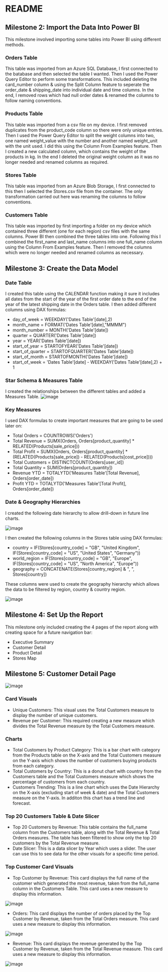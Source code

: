 # README
## Milestone 2: Import the Data Into Power BI
This milestone involved importing some tables into Power BI using different methods.
### Orders Table
This table was imported from an Azure SQL Database, I first connected to the batabase and then selected the table I wanted.
Then I used the Power Query Editor to perform some transformations.
This included deleting the card_number column & using the Split Column feature to seperate the order_date & shipping_date into individual date and time columns.
In the end, I removed rows which had null order dates & renamed the columns to follow naming conventions.
### Products Table
This table was imported from a csv file on my device. I first removed duplicates from the product_code column so there were only unique entries.
Then I used the Power Query Editor to split the weight columns into two, one named weight_value with the number and another named weight_unit with the unit used.
I did this using the Column From Examples feature. Then I created a new calculated column, which contains the weight of the products in kg.
In the end I deleted the original weight column as it was no longer needed and renamed columns as required.
### Stores Table
This table was imported from an Azure Blob Storage, I first connected to this then I selected the Stores.csv file from the container. 
The only transformation carried out here was renaming the columns to follow conventions.
### Customers Table
This table was imported by first importing a folder on my device which contained three different (one for each region) csv files with the same columns.
Power BI then combined the three tables into one. 
Following this I combined the first_name and last_name columns into one full_name column using the Column From Examples feature.
Then I removed the columns which were no longer needed and renamed columns as necessary.
## Milestone 3: Create the Data Model
### Date Table
I created this table using the CALENDAR function making it sure it includes all dates from the start of the year of the first order date to the end of the year of the latest shipping date in the Orders table.
I then added different columns using DAX formulas:

- day_of_week = WEEKDAY('Dates Table'[date],2)
- month_name = FORMAT('Dates Table'[date],"MMMM")
- month_number = MONTH('Dates Table'[date])
- quarter = QUARTER('Dates Table'[date])
- year = YEAR('Dates Table'[date])
- start_of_year = STARTOFYEAR('Dates Table'[date])
- start_of_quarter = STARTOFQUARTER('Dates Table'[date])
- start_of_month = STARTOFMONTH('Dates Table'[date])
- start_of_week = 'Dates Table'[date] - WEEKDAY('Dates Table'[date],2) + 1

### Star Schema & Measures Table
I created the relationships between the different tables and added a Measures Table.
![image](https://github.com/mihai0813/data-analytics-power-bi-report635/assets/148639573/e181388d-3b2f-4c6e-b51b-a10bb15e3ac7)
### Key Measures
I used DAX formulas to create important measures that are going to be used later on:

- Total Orders = COUNTROWS('Orders')
- Total Revenue = SUMX(Orders, Orders[product_quantity] * RELATED(Products[sale_price]))
- Total Profit = SUMX(Orders, Orders[product_quantity] * (RELATED(Products[sale_price]) - RELATED(Products[cost_price])))
- Total Customers = DISTINCTCOUNT(Orders[user_id])
- Total Quantity = SUM(Orders[product_quantity])
- Revenue YTD = TOTALYTD('Measures Table'[Total Revenue], Orders[order_date])
- Profit YTD = TOTALYTD('Measures Table'[Total Profit], Orders[order_date])

### Date & Geography Hierarchies
I created the following date hierarchy to allow drill-down in future line charts.

![image](https://github.com/mihai0813/data-analytics-power-bi-report635/assets/148639573/e9bf52da-c388-4d52-9695-1f9c8b36ed3a)

I then created the following columns in the Stores table using DAX formulas:

- country = IF(Stores[country_code] = "GB", "United Kingdom", IF(Stores[country_code] = "US", "United States", "Germany"))
- world_region = IF(Stores[country_code] = "GB", "Europe", IF(Stores[country_code] = "US", "North America", "Europe"))
- geography = CONCATENATE(Stores[country_region] & ", ", Stores[country])

These columns were used to create the geography hierarchy which allows the data to be filtered by region, country & country region.

![image](https://github.com/mihai0813/data-analytics-power-bi-report635/assets/148639573/0132c7b4-5759-4ce9-9300-67954b08adb2)

## Milestone 4: Set Up the Report
This milestone only included creating the 4 pages of the report along with creating space for a future navigation bar:

- Executive Summary
- Customer Detail
- Product Detail
- Stores Map

## Milestone 5: Customer Detail Page

![image](https://github.com/mihai0813/data-analytics-power-bi-report635/assets/148639573/2c278080-52bf-4a88-a26b-0887edf22f8f)

### Card Visuals

- Unique Customers: This visual uses the Total Customers measure to display the number of unique customers.
- Revenue per Customer: This required creating a new measure which divides the Total Revenue measure by the Total Customers measure.

### Charts

- Total Customers by Product Category: This is a bar chart with category from the Products table on the X-axis and the Total Customers measure on the Y-axis which shows the number of customers buying products from each category.
- Total Customers by Country: This is a donut chart with country from the Customers table and the Total Customers measure which shows the percentage of customers from each country.
- Customers Trending: This is a line chart which uses the Date Hierarchy on the X-axis (excluding start of week & date) and the Total Customers measure on the Y-axis. In additon this chart has a trend line and forecast.

### Top 20 Customers Table & Date Slicer

- Top 20 Customers by Revenue: This table contains the full_name column from the Customers table, along with the Total Revenue & Total Orders measures. The table has been filtered to show only the top 20 customers by the Total Revenue measure.
- Date Slicer: This is a data slicer by Year which uses a slider. The user can use this to see data for the other visuals for a specific time period.

### Top Customer Card Visuals

- Top Customer by Revenue: This card displays the full name of the customer which generated the most revenue, taken from the full_name column in the Customers Table. This card uses a new measure to display this information.

![image](https://github.com/mihai0813/data-analytics-power-bi-report635/assets/148639573/fec015f4-cde9-41c3-a569-1dec0b14f1cc)

- Orders: This card displays the number of orders placed by the Top Customer by Revenue, taken from the Total Orders measure. This card uses a new measure to display this information.

![image](https://github.com/mihai0813/data-analytics-power-bi-report635/assets/148639573/f3e8d46c-e2dd-42c0-99be-4dffd431e2f9)

- Revenue: This card displays the revenue generated by the Top Customer by Revenue, taken from the Total Revenue measure. This card uses a new measure to display this information.

![image](https://github.com/mihai0813/data-analytics-power-bi-report635/assets/148639573/7a288acc-f61e-46aa-a976-4b4b060c01b3)


